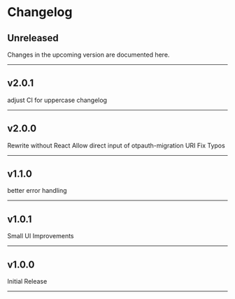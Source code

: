 # Changelog

## Unreleased
Changes in the upcoming version are documented here.

---

## v2.0.1

adjust CI for uppercase changelog

---

## v2.0.0

Rewrite without React
Allow direct input of otpauth-migration URI
Fix Typos

---

## v1.1.0

better error handling

---

## v1.0.1

Small UI Improvements

---

## v1.0.0

Initial Release

---
